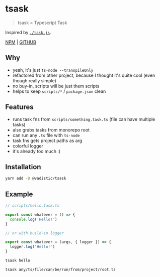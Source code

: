 # tsask

> tsask = Typescript Task

Inspired by [`./task.js`](https://gist.github.com/substack/8313379).

[NPM](https://www.npmjs.com/package/@vadistic/tsask) |
[GITHUB](https://github.com/vadistic/tsask)

## Why

- yeah, it's just `ts-node --transpileOnly`
- refactored from other project, because I thought it's quite cool (even though really simple)
- no buy-in, scripts will be just them scripts
- helps to keep `scripts/*` / `package.json` clean

## Features

- runs task fns from `scripts/something.task.ts` (file can have multiple tasks)
- also grabs tasks from monorepo root
- can run any `.ts` file with `ts-node`
- task fns gets project paths as arg
- colorful logger
- it's already too much :)

## Installation

```sh
yarn add -D @vadistic/tsask
```

## Example

```ts
// scripts/hello.task.ts

export const whatever = () => {
  console.log('Hello!')
}

// or with build-in logger

export const whatever = (args, { logger }) => {
  logger.log('Hello!')
}
```

```sh
tsask hello

tsask any/ts/file/can/be/run/from/project/root.ts
```
